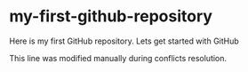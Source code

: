 # my-first-github-repository
Here is my first GitHub repository. Lets get started with GitHub

This line was modified manually during conflicts resolution.